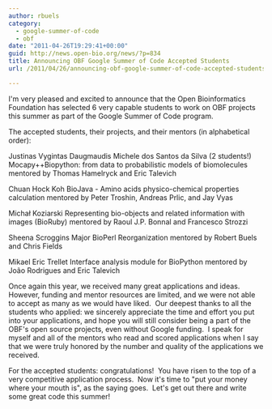 ```yaml
---
author: rbuels
category:
  - google-summer-of-code
  - obf
date: "2011-04-26T19:29:41+00:00"
guid: http://news.open-bio.org/news/?p=834
title: Announcing OBF Google Summer of Code Accepted Students
url: /2011/04/26/announcing-obf-google-summer-of-code-accepted-students/

---
```

I'm very pleased and excited to announce that the Open Bioinformatics Foundation has selected 6 very capable students to work on OBF projects this summer as part of the Google Summer of Code program.

The accepted students, their projects, and their mentors (in alphabetical order):

Justinas Vygintas Daugmaudis
Michele dos Santos da Silva
(2 students!)
Mocapy++Biopython: from data to probabilistic models of biomolecules
mentored by Thomas Hamelryck and Eric Talevich

Chuan Hock Koh
BioJava - Amino acids physico-chemical properties calculation
mentored by Peter Troshin, Andreas Prlic, and Jay Vyas

Michał Koziarski
Representing bio-objects and related information with images
(BioRuby)
mentored by Raoul J.P. Bonnal and Francesco Strozzi

Sheena Scroggins
Major BioPerl Reorganization
mentored by Robert Buels and Chris Fields

Mikael Eric Trellet
Interface analysis module for BioPython
mentored by João Rodrigues and Eric Talevich

Once again this year, we received many great applications and ideas. However, funding and mentor resources are limited, and we were not able to accept as many as we would have liked.  Our deepest thanks to all the students who applied: we sincerely appreciate the time and effort you put into your applications, and hope you will still consider being a part of the OBF's open source projects, even without Google funding.  I speak for myself and all of the mentors who read and scored applications when I say that we were truly honored by the number and quality of the applications we received.

For the accepted students: congratulations!  You have risen to the top of a very competitive application process.  Now it's time to "put your money where your mouth is", as the saying goes.  Let's get out there and write some great code this summer!
